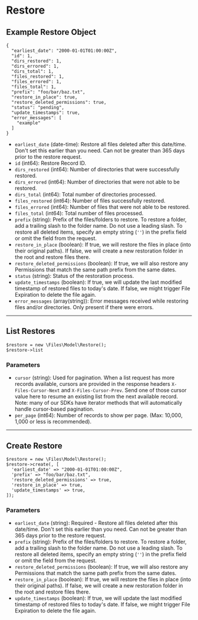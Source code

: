 # Restore

## Example Restore Object

```
{
  "earliest_date": "2000-01-01T01:00:00Z",
  "id": 1,
  "dirs_restored": 1,
  "dirs_errored": 1,
  "dirs_total": 1,
  "files_restored": 1,
  "files_errored": 1,
  "files_total": 1,
  "prefix": "foo/bar/baz.txt",
  "restore_in_place": true,
  "restore_deleted_permissions": true,
  "status": "pending",
  "update_timestamps": true,
  "error_messages": [
    "example"
  ]
}
```

* `earliest_date` (date-time): Restore all files deleted after this date/time. Don't set this earlier than you need. Can not be greater than 365 days prior to the restore request.
* `id` (int64): Restore Record ID.
* `dirs_restored` (int64): Number of directories that were successfully restored.
* `dirs_errored` (int64): Number of directories that were not able to be restored.
* `dirs_total` (int64): Total number of directories processed.
* `files_restored` (int64): Number of files successfully restored.
* `files_errored` (int64): Number of files that were not able to be restored.
* `files_total` (int64): Total number of files processed.
* `prefix` (string): Prefix of the files/folders to restore. To restore a folder, add a trailing slash to the folder name. Do not use a leading slash. To restore all deleted items, specify an empty string (`''`) in the prefix field or omit the field from the request.
* `restore_in_place` (boolean): If true, we will restore the files in place (into their original paths). If false, we will create a new restoration folder in the root and restore files there.
* `restore_deleted_permissions` (boolean): If true, we will also restore any Permissions that match the same path prefix from the same dates.
* `status` (string): Status of the restoration process.
* `update_timestamps` (boolean): If true, we will update the last modified timestamp of restored files to today's date. If false, we might trigger File Expiration to delete the file again.
* `error_messages` (array(string)): Error messages received while restoring files and/or directories. Only present if there were errors.

---

## List Restores

```
$restore = new \Files\Model\Restore();
$restore->list
```


### Parameters

* `cursor` (string): Used for pagination.  When a list request has more records available, cursors are provided in the response headers `X-Files-Cursor-Next` and `X-Files-Cursor-Prev`.  Send one of those cursor value here to resume an existing list from the next available record.  Note: many of our SDKs have iterator methods that will automatically handle cursor-based pagination.
* `per_page` (int64): Number of records to show per page.  (Max: 10,000, 1,000 or less is recommended).

---

## Create Restore

```
$restore = new \Files\Model\Restore();
$restore->create(, [
  'earliest_date' => "2000-01-01T01:00:00Z",
  'prefix' => "foo/bar/baz.txt",
  'restore_deleted_permissions' => true,
  'restore_in_place' => true,
  'update_timestamps' => true,
]);
```


### Parameters

* `earliest_date` (string): Required - Restore all files deleted after this date/time. Don't set this earlier than you need. Can not be greater than 365 days prior to the restore request.
* `prefix` (string): Prefix of the files/folders to restore. To restore a folder, add a trailing slash to the folder name. Do not use a leading slash. To restore all deleted items, specify an empty string (`''`) in the prefix field or omit the field from the request.
* `restore_deleted_permissions` (boolean): If true, we will also restore any Permissions that match the same path prefix from the same dates.
* `restore_in_place` (boolean): If true, we will restore the files in place (into their original paths). If false, we will create a new restoration folder in the root and restore files there.
* `update_timestamps` (boolean): If true, we will update the last modified timestamp of restored files to today's date. If false, we might trigger File Expiration to delete the file again.
